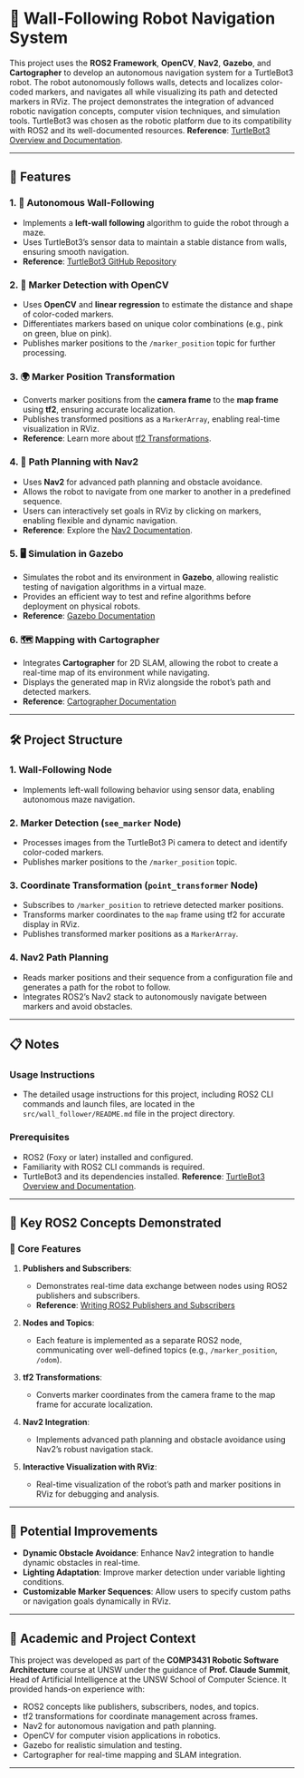 # 🤖 Wall-Following Robot Navigation System

This project uses the **ROS2 Framework**, **OpenCV**, **Nav2**, **Gazebo**, and **Cartographer** to develop an autonomous navigation system for a TurtleBot3 robot. The robot autonomously follows walls, detects and localizes color-coded markers, and navigates all while visualizing its path and detected markers in RViz. The project demonstrates the integration of advanced robotic navigation concepts, computer vision techniques, and simulation tools. TurtleBot3 was chosen as the robotic platform due to its compatibility with ROS2 and its well-documented resources. **Reference**: [TurtleBot3 Overview and Documentation](https://emanual.robotis.com/docs/en/platform/turtlebot3/overview/).

---

## 🌟 Features

### 1. 🚧 Autonomous Wall-Following
   - Implements a **left-wall following** algorithm to guide the robot through a maze.
   - Uses TurtleBot3’s sensor data to maintain a stable distance from walls, ensuring smooth navigation.
   - **Reference**: [TurtleBot3 GitHub Repository](https://github.com/ROBOTIS-GIT/turtlebot3)

### 2. 🎯 Marker Detection with OpenCV
   - Uses **OpenCV** and **linear regression** to estimate the distance and shape of color-coded markers.
   - Differentiates markers based on unique color combinations (e.g., pink on green, blue on pink).
   - Publishes marker positions to the `/marker_position` topic for further processing.

### 3. 🌍 Marker Position Transformation
   - Converts marker positions from the **camera frame** to the **map frame** using **tf2**, ensuring accurate localization.
   - Publishes transformed positions as a `MarkerArray`, enabling real-time visualization in RViz.
   - **Reference**: Learn more about [tf2 Transformations](https://docs.ros.org/en/foxy/Tutorials/Tf2.html).

### 4. 🧭 Path Planning with Nav2
   - Uses **Nav2** for advanced path planning and obstacle avoidance.
   - Allows the robot to navigate from one marker to another in a predefined sequence.
   - Users can interactively set goals in RViz by clicking on markers, enabling flexible and dynamic navigation.
   - **Reference**: Explore the [Nav2 Documentation](https://navigation.ros.org/).

### 5. 🖥️ Simulation in Gazebo
   - Simulates the robot and its environment in **Gazebo**, allowing realistic testing of navigation algorithms in a virtual maze.
   - Provides an efficient way to test and refine algorithms before deployment on physical robots.
   - **Reference**: [Gazebo Documentation](http://gazebosim.org/tutorials)

### 6. 🗺️ Mapping with Cartographer
   - Integrates **Cartographer** for 2D SLAM, allowing the robot to create a real-time map of its environment while navigating.
   - Displays the generated map in RViz alongside the robot’s path and detected markers.
   - **Reference**: [Cartographer Documentation](https://google-cartographer.readthedocs.io/en/latest/)

---

## 🛠️ Project Structure

### 1. Wall-Following Node
   - Implements left-wall following behavior using sensor data, enabling autonomous maze navigation.

### 2. Marker Detection (`see_marker` Node)
   - Processes images from the TurtleBot3 Pi camera to detect and identify color-coded markers.
   - Publishes marker positions to the `/marker_position` topic.

### 3. Coordinate Transformation (`point_transformer` Node)
   - Subscribes to `/marker_position` to retrieve detected marker positions.
   - Transforms marker coordinates to the `map` frame using tf2 for accurate display in RViz.
   - Publishes transformed marker positions as a `MarkerArray`.

### 4. Nav2 Path Planning
   - Reads marker positions and their sequence from a configuration file and generates a path for the robot to follow.
   - Integrates ROS2’s Nav2 stack to autonomously navigate between markers and avoid obstacles.

---

## 📋 Notes

### Usage Instructions
- The detailed usage instructions for this project, including ROS2 CLI commands and launch files, are located in the `src/wall_follower/README.md` file in the project directory.

### Prerequisites
- ROS2 (Foxy or later) installed and configured.
- Familiarity with ROS2 CLI commands is required.
- TurtleBot3 and its dependencies installed. **Reference**: [TurtleBot3 Overview and Documentation](https://emanual.robotis.com/docs/en/platform/turtlebot3/overview/).

---

## 🔧 Key ROS2 Concepts Demonstrated

### 🚀 Core Features
1. **Publishers and Subscribers**:
   - Demonstrates real-time data exchange between nodes using ROS2 publishers and subscribers.
   - **Reference**: [Writing ROS2 Publishers and Subscribers](https://docs.ros.org/en/foxy/Tutorials/Beginner-Client-Libraries/Writing-A-Simple-Py-Publisher-And-Subscriber.html)

2. **Nodes and Topics**:
   - Each feature is implemented as a separate ROS2 node, communicating over well-defined topics (e.g., `/marker_position`, `/odom`).

3. **tf2 Transformations**:
   - Converts marker coordinates from the camera frame to the map frame for accurate localization.

4. **Nav2 Integration**:
   - Implements advanced path planning and obstacle avoidance using Nav2’s robust navigation stack.

5. **Interactive Visualization with RViz**:
   - Real-time visualization of the robot’s path and marker positions in RViz for debugging and analysis.

---

## 🔧 Potential Improvements

- **Dynamic Obstacle Avoidance**: Enhance Nav2 integration to handle dynamic obstacles in real-time.
- **Lighting Adaptation**: Improve marker detection under variable lighting conditions.
- **Customizable Marker Sequences**: Allow users to specify custom paths or navigation goals dynamically in RViz.

---

## 📝 Academic and Project Context

This project was developed as part of the **COMP3431 Robotic Software Architecture** course at UNSW under the guidance of **Prof. Claude Summit**, Head of Artificial Intelligence at the UNSW School of Computer Science. It provided hands-on experience with:

- ROS2 concepts like publishers, subscribers, nodes, and topics.
- tf2 transformations for coordinate management across frames.
- Nav2 for autonomous navigation and path planning.
- OpenCV for computer vision applications in robotics.
- Gazebo for realistic simulation and testing.
- Cartographer for real-time mapping and SLAM integration.

--- 
